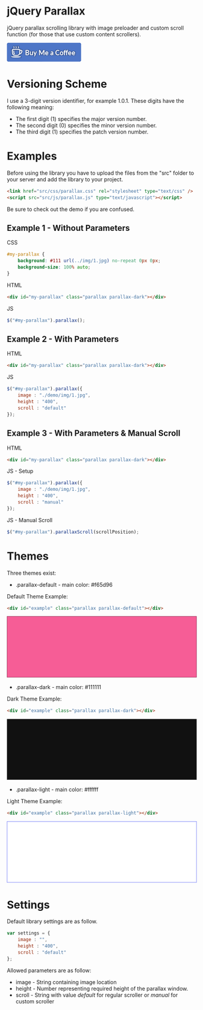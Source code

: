 # jQuery Parallax

jQuery parallax scrolling library with image preloader and custom scroll function (for those that use custom content scrollers).

[![Buy Me Coffee](demo/images/buy-me-coffee.png)](https://www.paypal.me/DjordjeJocic)

# Versioning Scheme

I use a 3-digit version identifier, for example 1.0.1. These digits have the following meaning:

* The first digit (1) specifies the major version number.
* The second digit (0) specifies the minor version number.
* The third digit (1) specifies the patch version number.

# Examples

Before using the library you have to upload the files from the "src" folder to your server and add the library to your project.

```html
<link href="src/css/parallax.css" rel="stylesheet" type="text/css" />
<script src="src/js/parallax.js" type="text/javascript"></script>
```

Be sure to check out the demo if you are confused.

## Example 1 - Without Parameters

CSS

```css
#my-parallax {
    background: #111 url(../img/1.jpg) no-repeat 0px 0px;
    background-size: 100% auto;
}
```

HTML

```html
<div id="my-parallax" class="parallax parallax-dark"></div>
```

JS

```js
$("#my-parallax").parallax();
```

## Example 2 - With Parameters

HTML

```html
<div id="my-parallax" class="parallax parallax-dark"></div>
```

JS

```js
$("#my-parallax").parallax({
    image : "./demo/img/1.jpg",
    height : "400",
    scroll : "default"
});
```

## Example 3 - With Parameters & Manual Scroll

HTML

```html
<div id="my-parallax" class="parallax parallax-dark"></div>
```

JS - Setup

```js
$("#my-parallax").parallax({
    image : "./demo/img/1.jpg",
    height : "400",
    scroll : "manual"
});
```

JS - Manual Scroll

```js
$("#my-parallax").parallaxScroll(scrollPosition);
```

# Themes

Three themes exist:

* .parallax-default - main color: #f65d96

Default Theme Example:

```html
<div id="example" class="parallax parallax-default"></div>
```

![Default Theme](demo/images/themes/default.gif)

* .parallax-dark - main color: #111111

Dark Theme Example:

```html
<div id="example" class="parallax parallax-dark"></div>
```

![Dark Theme](demo/images/themes/dark.gif)

* .parallax-light - main color: #ffffff

Light Theme Example:

```html
<div id="example" class="parallax parallax-light"></div>
```

![Light Theme](demo/images/themes/light.gif)

# Settings

Default library settings are as follow.

```js
var settings = {
    image : "",
    height : "400",
    scroll : "default"
};
```

Allowed parameters are as follow:

* image - String containing image location
* height - Number representing required height of the parallax window.
* scroll - String with value *default* for regular scroller or *manual* for custom scroller
